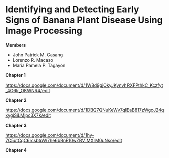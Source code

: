 # Identifying and Detecting Early Signs of Banana Plant Disease Using Image Processing
**Members**
- John Patrick M. Gasang 
- Lorenzo R. Macaso 
- Maria Pamela P. Tagayon 


**Chapter 1**

https://docs.google.com/document/d/1W8d9gjOkyJKynvhRXFPthkC_Kczfyt_4O6lr_OKWNR4/edit

**Chapter 2**

https://docs.google.com/document/d/1DBQ7QNuKeWv7qIEaB817zWgcJ24qxygiSiLMjpc3X7k/edit

**Chapter 3**

https://docs.google.com/document/d/1hy-7C5utCqC6rcsbtpW7he6bBnE10wZBViMXrM0uNso/edit

**Chapter 4**
